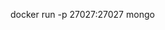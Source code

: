 docker run -p 27027:27027 mongo
<!-- // https://www.apollographql.com/docs/apollo-server/api/graphql-tools/ -->
